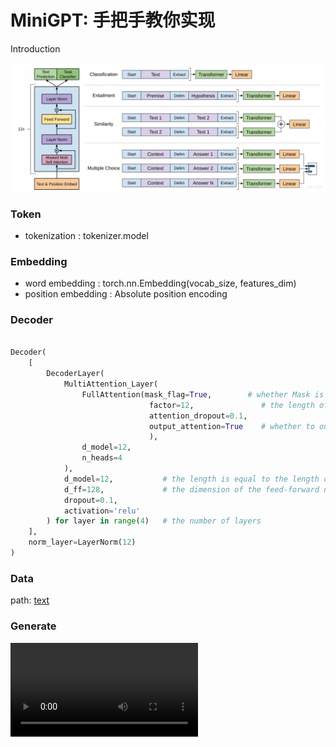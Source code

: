 # MiniGPT: 手把手教你实现

Introduction

![1725980610601](image/README/GPT.png)

### Token

* tokenization : tokenizer.model

### **Embedding**
* word embedding : torch.nn.Embedding(vocab_size, features_dim)
* position embedding : Absolute position encoding

### **Decoder**
```python

Decoder(
    [
        DecoderLayer(
            MultiAttention_Layer(
                FullAttention(mask_flag=True,        # whether Mask is not applied
                               factor=12,               # the length of feature
                               attention_dropout=0.1,
                               output_attention=True    # whether to output the attention matrix
                               ),
                d_model=12,
                n_heads=4
            ),
            d_model=12,           # the length is equal to the length of feature, which is the input
            d_ff=128,             # the dimension of the feed-forward network
            dropout=0.1,
            activation='relu'
        ) for layer in range(4)   # the number of layers
    ],
    norm_layer=LayerNorm(12)
)

```

### **Data**
path: [text](src/dataset)

### **Generate**

<video controls src="image\README\video.mp4" title="Title"></vi